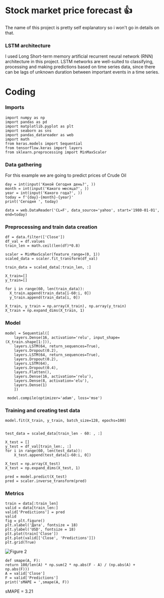 # Stock market price forecast  👍 
The name of this project is pretty self explanatory so i won't go in details on that.
### LSTM architecture
I used Long Short-term memory artificial recurrent neural network (RNN) architecture in this  project.
LSTM networks are well-suited to classifying, processing and making predictions based on time series data, since there can be lags of unknown duration between important events in a time series.
# Coding
### Imports

    import numpy as np
    import pandas as pd
    import matplotlib.pyplot as plt
    import seaborn as sns
    import pandas_datareader as web
    import math
    from keras.models import Sequential
    from tensorflow.keras import layers
    from sklearn.preprocessing import MinMaxScaler
### Data gathering
For this example we are going to predict prices of Crude Oil

    day = int(input('Какой Сегодня день?', ))
    month = int(input('Какого месяца?', ))
    year = int(input('Какого года?', ))
    today = f'{day}-{month}-{year}'
    print('Сегодня ', today)
    
    data = web.DataReader('CL=F', data_source='yahoo', start='1980-01-01', end=today)
    
### Preprocessing and train data creation

    df = data.filter(['Close'])
    df_val = df.values
    train_len = math.ceil(len(df)*0.8)
    
    scaler = MinMaxScaler(feature_range=(0, 1))
    scaled_data = scaler.fit_transform(df_val)
    
    train_data = scaled_data[:train_len, :]

    X_train=[]
    y_train=[]

    for i in range(60, len(train_data)):
      X_train.append(train_data[i-60:i, 0])
      y_train.append(train_data[i, 0])
    
    X_train, y_train = np.array(X_train), np.array(y_train)    
    X_train = np.expand_dims(X_train, 1)
### Model    
    
    model = Sequential([
        layers.Dense(16, activation='relu', input_shape=(X_train.shape[1:])),
        layers.LSTM(64, return_sequences=True),
        layers.Dropout(0.2),
        layers.LSTM(64, return_sequences=True),
        layers.Dropout(0.2),
        layers.LSTM(64),
        layers.Dropout(0.4),
        layers.Flatten(),
        layers.Dense(16, activation='relu'),
        layers.Dense(8, activation='elu'),
        layers.Dense(1)
        ])
        
     model.compile(optimizer='adam', loss='mse')
### Training and creating test data
    model.fit(X_train, y_train, batch_size=128, epochs=100)
    
    
    test_data = scaled_data[train_len - 60: , :]

    X_test = []
    y_test = df_val[train_len:, :]
    for i in range(60, len(test_data)):
        X_test.append(test_data[i-60:i, 0])
        
    X_test = np.array(X_test)
    X_test = np.expand_dims(X_test, 1)
     
    pred = model.predict(X_test)
    pred = scaler.inverse_transform(pred)
### Metrics
    train = data[:train_len]
    valid = data[train_len:]
    valid['Predictions'] = pred
    valid
    fig = plt.figure()
    plt.xlabel('Дата', fontsize = 18)
    plt.ylabel('USD', fontsize = 18)
    plt.plot(train['Close'])
    plt.plot(valid[['Close', 'Predictions']])
    plt.grid(True)
 ![Figure 2](https://user-images.githubusercontent.com/82718776/123694476-0cea2c00-d862-11eb-8d4a-f94677e89e1d.png)
    
    def smape(A, F):
    return 100/len(A) * np.sum(2 * np.abs(F - A) / (np.abs(A) + np.abs(F)))
    A = valid['Close']
    F = valid['Predictions']
    print('sMAPE = ',smape(A, F))
sMAPE = 3.21
    
